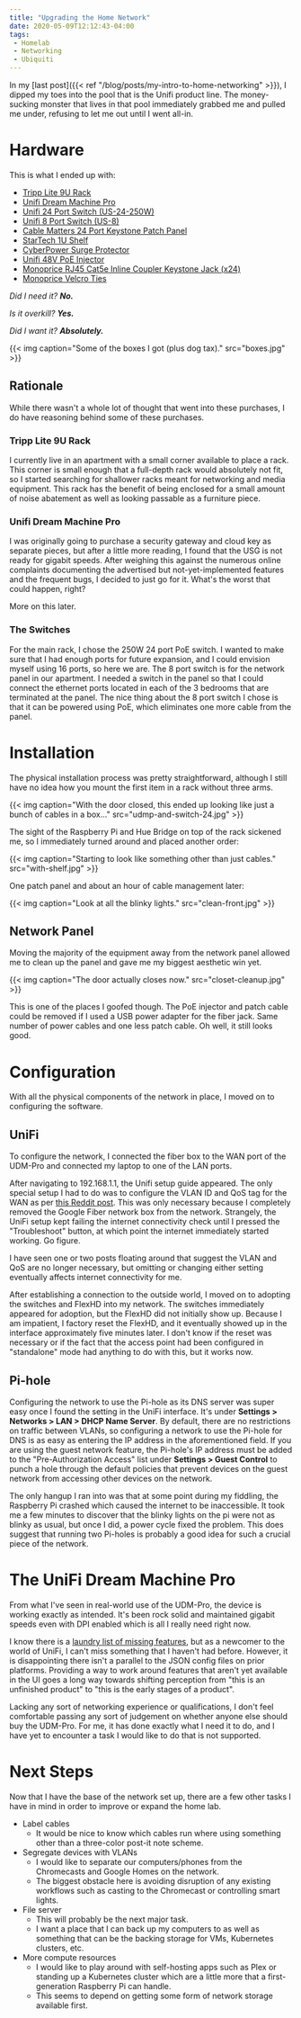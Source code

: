 ```yaml
---
title: "Upgrading the Home Network"
date: 2020-05-09T12:12:43-04:00
tags:
 - Homelab
 - Networking
 - Ubiquiti
---
```


In my [last post]({{< ref "/blog/posts/my-intro-to-home-networking" >}}), I
dipped my toes into the pool that is the Unifi product line. The money-sucking
monster that lives in that pool immediately grabbed me and pulled me under,
refusing to let me out until I went all-in.


# Hardware

This is what I ended up with:

- [Tripp Lite 9U Rack](https://smile.amazon.com/gp/product/B004VUOAPG)
- [Unifi Dream Machine Pro](https://store.ui.com/collections/unifi-network-routing-switching/products/udm-pro)
- [Unifi 24 Port Switch (US-24-250W)](https://smile.amazon.com/gp/product/B00OJZUQ24)
- [Unifi 8 Port Switch (US-8)](https://store.ui.com/collections/unifi-network-routing-switching/products/unifi-switch-8)
- [Cable Matters 24 Port Keystone Patch Panel](https://smile.amazon.com/gp/product/B0072JVT02)
- [StarTech 1U Shelf](https://smile.amazon.com/gp/product/B071RN1858)
- [CyberPower Surge Protector](https://smile.amazon.com/gp/product/B00077INZU)
- [Unifi 48V PoE Injector](https://smile.amazon.com/gp/product/B00HXT8MNI)
- [Monoprice RJ45 Cat5e Inline Coupler Keystone Jack (x24)](https://www.monoprice.com/product?c_id=303&cp_id=30307&cs_id=3030706&p_id=7285&seq=1&format=2)
- [Monoprice Velcro Ties](https://www.monoprice.com/product?c_id=303&cp_id=30310&cs_id=3031005&p_id=6476&seq=1&format=2)

*Did I need it? __No.__*

*Is it overkill? __Yes.__*

*Did I want it? __Absolutely.__*

{{< img caption="Some of the boxes I got (plus dog tax)."
        src="boxes.jpg" >}}

## Rationale

While there wasn't a whole lot of thought that went into these purchases, I do
have reasoning behind some of these purchases.

### Tripp Lite 9U Rack

I currently live in an apartment with a small corner available to place a rack.
This corner is small enough that a full-depth rack would absolutely not fit, so
I started searching for shallower racks meant for networking and media
equipment. This rack has the benefit of being enclosed for a small amount of
noise abatement as well as looking passable as a furniture piece.

### Unifi Dream Machine Pro

I was originally going to purchase a security gateway and cloud key as separate
pieces, but after a little more reading, I found that the USG is not ready for
gigabit speeds. After weighing this against the numerous online complaints
documenting the advertised but not-yet-implemented features and the frequent
bugs, I decided to just go for it. What's the worst that could happen, right?

More on this later.

### The Switches

For the main rack, I chose the 250W 24 port PoE switch. I wanted to make sure
that I had enough ports for future expansion, and I could envision myself using
16 ports, so here we are. The 8 port switch is for the network panel in our
apartment. I needed a switch in the panel so that I could connect the ethernet
ports located in each of the 3 bedrooms that are terminated at the panel. The
nice thing about the 8 port switch I chose is that it can be powered using PoE,
which eliminates one more cable from the panel.


# Installation

The physical installation process was pretty straightforward, although I still
have no idea how you mount the first item in a rack without three arms.

{{< img caption="With the door closed, this ended up looking like just a bunch of cables in a box..."
        src="udmp-and-switch-24.jpg" >}}

The sight of the Raspberry Pi and Hue Bridge on top of the rack sickened me, so
I immediately turned around and placed another order:

{{< img caption="Starting to look like something other than just cables."
        src="with-shelf.jpg" >}}
        
One patch panel and about an hour of cable management later: 

{{< img caption="Look at all the blinky lights."
        src="clean-front.jpg" >}}

## Network Panel

Moving the majority of the equipment away from the network panel allowed me to
clean up the panel and gave me my biggest aesthetic win yet.

{{< img caption="The door actually closes now."
        src="closet-cleanup.jpg" >}}

This is one of the places I goofed though. The PoE injector and patch cable
could be removed if I used a USB power adapter for the fiber jack. Same number
of power cables and one less patch cable. Oh well, it 
still looks good.


# Configuration

With all the physical components of the network in place, I moved on to
configuring the software.

## UniFi

To configure the network, I connected the fiber box to the WAN port of the
UDM-Pro and connected my laptop to one of the LAN ports.

After navigating to 192.168.1.1, the Unifi setup guide appeared. The only special
setup I had to do was to configure the VLAN ID and QoS tag for the WAN as per
[this Reddit post][reddit-ubiquiti-google-fiber]. This was only necessary
because I completely removed the Google Fiber network box from the network.
Strangely, the UniFi setup kept failing the internet connectivity check until I
pressed the "Troubleshoot" button, at which point the internet immediately
started working. Go figure.

I have seen one or two posts floating around that suggest the VLAN and QoS are
no longer necessary, but omitting or changing either setting eventually affects
internet connectivity for me.

After establishing a connection to the outside world, I moved on to adopting the
switches and FlexHD into my network. The switches immediately appeared for
adoption, but the FlexHD did not initially show up. Because I am impatient, I
factory reset the FlexHD, and it eventually showed up in the interface
approximately five minutes later. I don't know if the reset was necessary or if
the fact that the access point had been configured in "standalone" mode had
anything to do with this, but it works now.

## Pi-hole

Configuring the network to use the Pi-hole as its DNS server was super easy once
I found the setting in the UniFi interface. It's under __Settings > Networks >
LAN > DHCP Name Server__. By default, there are no restrictions on traffic
between VLANs, so configuring a network to use the Pi-hole for DNS is as easy as
entering the IP address in the aforementioned field. If you are using the guest
network feature, the Pi-hole's IP address must be added to the
"Pre-Authorization Access" list under __Settings > Guest Control__ to punch a
hole through the default policies that prevent devices on the guest network from
accessing other devices on the network.

The only hangup I ran into was that at some point during my fiddling, the
Raspberry Pi crashed which caused the internet to be inaccessible. It took me a
few minutes to discover that the blinky lights on the pi were not as blinky as
usual, but once I did, a power cycle fixed the problem. This does suggest that
running two Pi-holes is probably a good idea for such a crucial piece of the
network.


# The UniFi Dream Machine Pro

From what I've seen in real-world use of the UDM-Pro, the device is working
exactly as intended. It's been rock solid and maintained gigabit speeds even
with DPI enabled which is all I really need right now.

I know there is a [laundry list of missing features][udm-missing-features], but
as a newcomer to the world of UniFi, I can't miss something that I haven't had
before. However, it is disappointing there isn't a parallel to the JSON config
files on prior platforms. Providing a way to work around features that aren't
yet available in the UI goes a long way towards shifting perception from "this
is an unfinished product" to "this is the early stages of a product".

Lacking any sort of networking experience or qualifications, I don't feel
comfortable passing any sort of judgement on whether anyone else should buy the
UDM-Pro. For me, it has done exactly what I need it to do, and I have yet to
encounter a task I would like to do that is not supported.

# Next Steps

Now that I have the base of the network set up, there are a few other tasks I
have in mind in order to improve or expand the home lab.

* Label cables
  * It would be nice to know which cables run where using something other than
    a three-color post-it note scheme.
* Segregate devices with VLANs
  * I would like to separate our computers/phones from the Chromecasts and
    Google Homes on the network.
  * The biggest obstacle here is avoiding disruption of any existing workflows
    such as casting to the Chromecast or controlling smart lights.
* File server
  * This will probably be the next major task.
  * I want a place that I can back up my computers to as well as something that
    can be the backing storage for VMs, Kubernetes clusters, etc.
* More compute resources
  * I would like to play around with self-hosting apps such as Plex or standing
    up a Kubernetes cluster which are a little more that a first-generation
    Raspberry Pi can handle.
  * This seems to depend on getting some form of network storage available
    first.

[reddit-ubiquiti-google-fiber]: https://www.reddit.com/r/Ubiquiti/comments/9onmx7/google_fiber_with_usg_simple/
[udm-missing-features]: https://community.ui.com/questions/UDM-Features-missing-from-UDM-and-or-controller/faa5646e-476b-41ae-8c3b-4ef418e88028?page=1
